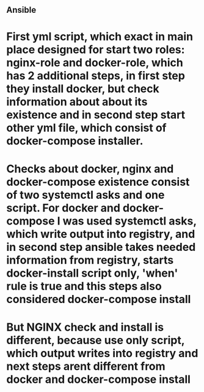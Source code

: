 ## Ansible
# First yml script, which exact in main place designed for start two roles: nginx-role and docker-role, which has 2 additional steps, in first step they install docker, but check information about about its existence and in second step start other yml file, which consist of docker-compose installer.
# Checks about docker, nginx and docker-compose existence consist of two systemctl asks and one script. For docker and docker-compose I was used systemctl asks, which write output into registry, and in second step ansible takes needed information from registry, starts docker-install script only, 'when' rule is true and this steps also considered docker-compose install
# But NGINX check and install is different, because use only script, which output writes into registry and next steps arent different from docker and docker-compose install
